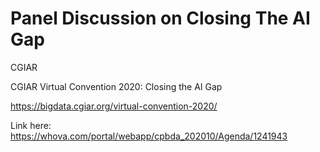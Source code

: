 # Panel Discussion on Closing The AI Gap
CGIAR

CGIAR Virtual Convention 2020: Closing the AI Gap 

https://bigdata.cgiar.org/virtual-convention-2020/ 

Link here:
https://whova.com/portal/webapp/cpbda_202010/Agenda/1241943
